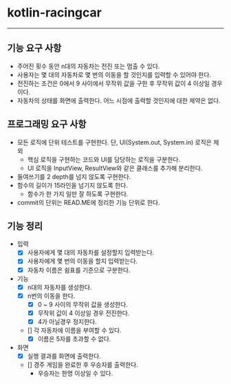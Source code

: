 # kotlin-racingcar

---

## 기능 요구 사항
- 주어진 횟수 동안 n대의 자동차는 전진 또는 멈출 수 있다.
- 사용자는 몇 대의 자동차로 몇 번의 이동을 할 것인지를 입력할 수 있어야 한다.
- 전진하는 조건은 0에서 9 사이에서 무작위 값을 구한 후 무작위 값이 4 이상일 경우이다.
- 자동차의 상태를 화면에 출력한다. 어느 시점에 출력할 것인지에 대한 제약은 없다.

## 프로그래밍 요구 사항
- 모든 로직에 단위 테스트를 구현한다. 단, UI(System.out, System.in) 로직은 제외
  - 핵심 로직을 구현하는 코드와 UI를 담당하는 로직을 구분한다.
  - UI 로직을 InputView, ResultView와 같은 클래스를 추가해 분리한다.
- 들여쓰기를 2 depth를 넘지 않도록 구현한다.
- 함수의 길이가 15라인을 넘기지 않도록 한다.
  - 함수가 한 가지 일만 잘 하도록 구현한다.
- commit의 단위는 READ.ME에 정리한 기능 단위로 한다.

## 기능 정리
- 입력
  - [x] 사용자에게 몇 대의 자동차를 설정할지 입력받는다.
  - [x] 사용자에게 몇 번의 이동을 할지 입력받는다.
  - [x] 자동차 이름은 쉼표를 기준으로 구분한다.
- 기능
  - [x] n대의 자동차를 생성한다.
  - [x] n번의 이동을 한다.
    - [x] 0 ~ 9 사이의 무작위 값을 생성한다.
    - [x] 무작위 값이 4 이상일 경우 전진한다.
    - [x] 4가 아닐경우 정지한다.
  - [] 각 자동차에 이름을 부여할 수 있다.
    - [x] 이름은 5자를 초과할 수 없다.
- 화면
    - [x] 실행 결과를 화면에 출력한다.
    - [] 경주 게임을 완료한 후 우승자를 출력한다.
      - 우승자는 한명 이상일 수 있다.